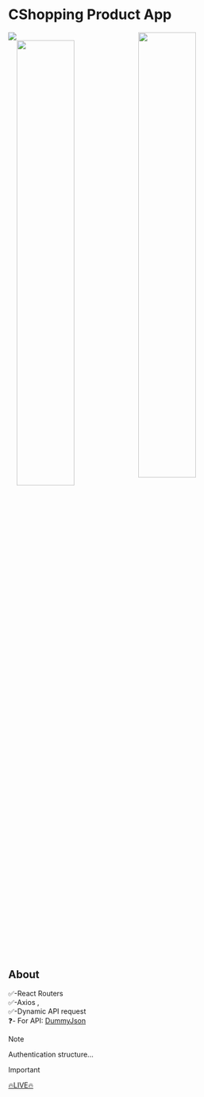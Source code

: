# CShopping Product App

<div>
<img src="https://github.com/samedfft2634/CShopping/assets/100915606/b97d1ab1-3c66-4dd7-abf9-dee8ba8a00f6"  />
<img src="https://github.com/samedfft2634/CShopping/assets/100915606/d582aa61-f60c-439f-914f-2e08686c3cbe" width="48%" align="right" />
<img src="https://github.com/samedfft2634/CShopping/assets/100915606/ee2dea06-8d41-43a5-887b-5581a1790d86" width="48%"  align="right" />
</div>

## About


✅-React Routers  <br> ✅-Axios , <br> ✅-Dynamic API request  <br> ❓- For API: <a href="https://dummyjson.com/docs/products" >DummyJson</a> <br>

> [!NOTE]
> Authentication structure... <br> 
 
> [!IMPORTANT]
> <a href="https://c-shopping-git-main-samedfft2634.vercel.app/" >🔥LIVE🔥</a> <br>

